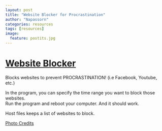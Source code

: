 ```yaml
---
layout: post
title: "Website Blocker for Procrastination"
author: "Napassorn"
categories: resources
tags: [resources]
image:
  feature: postits.jpg
---
```


# [Website Blocker](https://github.com/napassornl/Web-Blocker)
Blocks websites to prevent PROCRASTINATION! (i.e Facebook, Youtube, etc.)

In the program, you can specify the time range you want to block those websites.   
Run the program and reboot your computer. And it should work.

Host files keeps a list of websites to block.

[Photo Credits](https://www.pinterest.com/pin/192177109073937805/)

